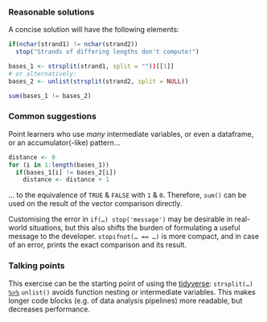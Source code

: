 ### Reasonable solutions

A concise solution will have the following elements:

```r
if(nchar(strand1) != nchar(strand2))
  stop("Strands of differing lengths don't compute!")

bases_1 <- strsplit(strand1, split = ""))[[1]]
# or alternatively:
bases_2 <- unlist(strsplit(strand2, split = NULL))

sum(bases_1 != bases_2)
```


### Common suggestions

Point learners who use _many_ intermediate variables, or even a dataframe, or an accumulator(-like) pattern…

```r
distance <- 0
for (i in 1:length(bases_1))
  if(bases_1[i] != bases_2[i])
    distance <- distance + 1
```

… to the equivalence of `TRUE` & `FALSE` with `1` & `0`. Therefore, `sum()` can be
used on the result of the vector comparison directly.

Customising the error in `if(…) stop('message')` may be desirable in real-world situations,
but this also shifts the burden of formulating a useful message to the developer.
`stopifnot(… == …)` is more compact, and in case of an error, prints the exact comparison
and its result.


### Talking points

This exercise can be the starting point of using the [tidyverse](https://tidyverse.org):
`strsplit(…)` [`%>%`](https://magrittr.tidyverse.org) `unlist()` avoids function nesting
or intermediate variables. This makes longer code blocks (e.g. of data analysis
pipelines) more readable, but decreases performance.
